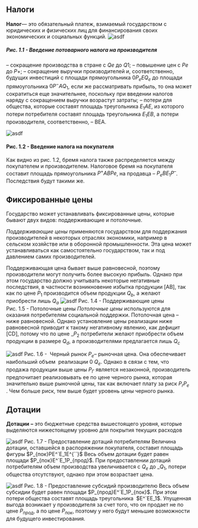 ## Налоги
**Налог**— это обязательный платеж, взимаемый государством с юридических и физических лиц для финансирования своих экономических и социальных функций.
![asdf](Economy/Pictures/1.png)

##### Рис. 1.1 - Введение потоварного налога на производителя
– сокращение производства в стране с $Qe$ до $Q1$;
– повышение цен с $Рe$ до $P+$;
– сокращение выручки производителей и, соответственно, будущих инвестиций с площади прямоугольника $0Р_eЕQ_e$ до площади прямоугольника $0P^-АQ_1$, если же рассматривать прибыль, то она может сократиться еще значительнее, поскольку при введении налогов наряду с сокращением выручки возрастут затраты;
– потери для общества, которые составят площадь треугольника $E_1АЕ$, из которого потери потребителя составят площадь треугольника $E_1ЕВ,$ а потери производителя, соответственно, – ВЕА.

![asdf](4.png)
#### Рис. 1.2 - Введение налога на покупателя
Как видно из рис. 1.2, бремя налога также распределяется между покупателем и производителем.
Налоговое бремя на покупателя составит площадь прямоугольника $Р^+АВРе$, на продавца – $Р_еВЕ_1Р^–$.
Последствия будут такими же.
##  Фиксированные цены

Государство может устанавливать фиксированные цены, которые бывают двух видов: поддерживающие и потолочные.

_Поддерживающие цены_ применяются государством для поддержания производителей в некоторых отраслях экономики, например в сельском хозяйстве или в оборонной промышленности. Эта цена может устанавливаться как самостоятельно государством, так и под давлением самих производителей.

Поддерживающая цена бывает выше равновесной, поэтому производители могут получить более высокую прибыль. Однако при этом государство должно учитывать некоторые негативные последствия, в частности возникновение избытка продукции [AB], так как по цене $P_1$ производится объем продукции $Q_b$, а желают приобрести лишь $Q_a$
![asdf](Economy/Pictures/5.png)
Рис. 1.4 - Поддерживающие цены                                             Рис. 1.5 - Потолочные цены
_Потолочные цены_ используются для оказания потребителям социальной поддержки. Потолочная цена – ниже равновесной. Однако установление цены реализации ниже равновесной приводит к такому негативному явлению, как дефицит [CD], потому что по цене _$Р_2$ потребители желают приобрести объем продукции в размере _$Q_d$_, а производителями предлагается лишь _$Q_c$_

![asdf](Economy/Pictures/6.png)
Рис. 1.6 -  Черный рынок
$P_e$– рыночная цена. Она обеспечивает наибольший объем  реализации 0 $Q_е$. Однако в связи с тем, что продажа продукции выше цены $P_Г$ является незаконной, производитель предпочитает реализовывать ее по цене черного рынка, которая значительно выше рыночной цены, так как включает плату за риск  $Р_r Р_е$ . Чем больше риск, тем выше будет уровень цены черного рынка.
## Дотации
**Дотации** **–** это бюджетные средства вышестоящего уровня, которые выделяются нижестоящему уровню для покрытия текущих расходов

![asdf](Economy/Pictures/2.png)
Рис. 1.7 - Предоставление дотаций потребителям
Величина дотации, оставшейся в распоряжении покупателя, составит площадь фигуры $P_{пок}PE^`Е_1E^{``}$ Весь объем дотации будет равен площади $P_{пок}E^`E_1P_{прод}$. При предоставлении дотаций потребителям объем производства увеличивается с $Q_e$ до _$Q_1$, потери общества отсутствуют, однако при этом возрастает цена.

![asdf](Economy/Pictures/7.png)
Рис. 1.8 - Предоставление субсидий производителю
Весь объем субсидии будет равен площади $P_{прод}E^`E_1P_{пок}$. При этом потери общества составят площадь треугольника  $Е^`EE_1$. Упущенная выгода возникает у производителя за cчет того, что он продает не по цене $P_{прод}$, а по цене $P_{пок}$, поэтому у него будут меньшие возможности для будущего инвестирования.